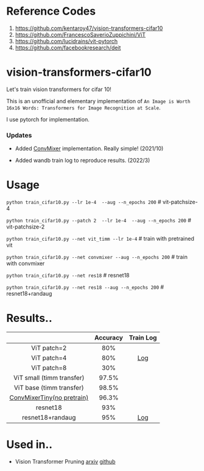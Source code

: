# Reference Codes
1. https://github.com/kentaroy47/vision-transformers-cifar10
2. https://github.com/FrancescoSaverioZuppichini/ViT
3. https://github.com/lucidrains/vit-pytorch
4. https://github.com/facebookresearch/deit
# vision-transformers-cifar10
Let's train vision transformers for cifar 10! 

This is an unofficial and elementary implementation of `An Image is Worth 16x16 Words: Transformers for Image Recognition at Scale`.

I use pytorch for implementation.

### Updates
* Added [ConvMixer]((https://openreview.net/forum?id=TVHS5Y4dNvM)) implementation. Really simple! (2021/10)

* Added wandb train log to reproduce results. (2022/3)


# Usage
`python train_cifar10.py --lr 1e-4  --aug --n_epochs 200` # vit-patchsize-4

`python train_cifar10.py --patch 2  --lr 1e-4  --aug --n_epochs 200` # vit-patchsize-2

`python train_cifar10.py --net vit_timm --lr 1e-4` # train with pretrained vit

`python train_cifar10.py --net convmixer --aug --n_epochs 200` # train with convmixer

`python train_cifar10.py --net res18` # resnet18

`python train_cifar10.py --net res18 --aug --n_epochs 200` # resnet18+randaug

# Results..

|             | Accuracy | Train Log |
|:-----------:|:--------:|:--------:|
| ViT patch=2 |    80%    | |
| ViT patch=4 |    80%   | [Log](https://wandb.ai/arutema47/cifar10-challange/reports/Untitled-Report--VmlldzoxNjU3MTU2?accessToken=3y3ib62e8b9ed2m2zb22dze8955fwuhljl5l4po1d5a3u9b7yzek1tz7a0d4i57r) |
| ViT patch=8 |    30%   | |
| ViT small (timm transfer) | 97.5% | |
| ViT base (timm transfer) | 98.5% | |
| [ConvMixerTiny(no pretrain)](https://openreview.net/forum?id=TVHS5Y4dNvM) | 96.3% | |
|   resnet18  |  93%  | |
|   resnet18+randaug  |  95%  | [Log](https://wandb.ai/arutema47/cifar10-challange/reports/Untitled-Report--VmlldzoxNjU3MTYz?accessToken=968duvoqt6xq7ep75ob0yppkzbxd0q03gxy2apytryv04a84xvj8ysdfvdaakij2) |

# Used in..
* Vision Transformer Pruning [arxiv](https://arxiv.org/abs/2104.08500) [github](https://github.com/Cydia2018/ViT-cifar10-pruning)
